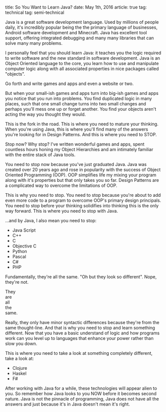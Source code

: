 title: So You Want to Learn Java?
date: May 1th, 2016
article: true
tag: technical
tag: semi-technical

Java is a great software development language.  Used by millions of people daily, it's incredibly popular being the the primary language of businesses, Android software development and Minecraft.  Java has excellent tool support, offering integrated debugging and many many libraries that can solve many many problems.

I personally feel that you should learn Java: it teaches you the logic required to write software and the new standard in software development.  Java is an Object Oriented language to the core, you learn how to use and manipulate computer logic along with all associated properties in nice packages called "objects".

Go forth and write games and apps and even a website or two.

But when your small-ish games and apps turn into big-ish games and apps you notice that you run into problems.  You find duplicated logic in many places, such that one small change turns into two small changes and perhaps you'll mess one up or forget another.  You find your objects aren't acting the way you thought they would.

This is the fork in the road.  This is where you need to mature your thinking.  When you're using Java, this is where you'll find many of the answers you're looking for in Design Patterns.  And this is where you need to STOP.

Stop now?  Why stop?  I've written wonderful games and apps, spent countless hours honing my Object Hierarchies and am intimately familiar with the entire stack of Java tools.

You need to stop now because you've just graduated Java.  Java was created over 20 years ago and rose in popularity with the success of Object Oriented Programming (OOP).  OOP simplifies life my mixing your program along with it's properties but that only takes you so far.   Design Patterns are a complicated way to overcome the limitations of OOP.

This is why you need to stop.  You need to stop because you're about to add even more code to a program to overcome OOP's primary design principals.  You need to stop before your thinking solidifies into thinking this is the only way forward.  This is where you need to stop with Java.

...and by Java, I also mean you need to stop:

* Java Script
* C++
* C
* Objective C
* Python
* Pascal
* C#
* PHP
  
Fundamentally, they're all the same.  "Oh but they look so different".  Nope, they're not. 
 
  They  
  are  
  all  
  the   
  same.     
  
Really, they only have minor syntactic differences because they're from the same thought-line.  And that is why you need to stop and learn something different.  Now that you have a basic understand of logic and how programs work can you level up to languages that enhance your power rather than slow you down.

This is where you need to take a look at something completely different, take a look at:

* Clojure
* Haskel
* F#

After working with Java for a while, these technologies will appear alien to you.  So remember how Java looks to you NOW before it becomes second nature.  Java is not the pinnacle of programming, Java does not have all the answers and just because it's in Java doesn't mean it's right.


